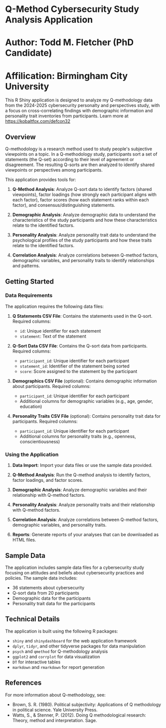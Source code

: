 # Q-Method Cybersecurity Study Analysis Application
# Author: Todd M. Fletcher (PhD Candidate)
# Affilication: Birmingham City University

This R Shiny application is designed to analyze my Q-methodology data from the 2024-2025 cybersecurity personalty and perspectives study, with a focus on cross-correlating findings with demographic information and personality trait inventories from participants. Learn more at https://kobaltfox.com/defcon32

## Overview

Q-methodology is a research method used to study people's subjective viewpoints on a topic. In a Q-methodology study, participants sort a set of statements (the Q-set) according to their level of agreement or disagreement. The resulting Q-sorts are then analyzed to identify shared viewpoints or perspectives among participants.

This application provides tools for:

1. **Q-Method Analysis**: Analyze Q-sort data to identify factors (shared viewpoints), factor loadings (how strongly each participant aligns with each factor), factor scores (how each statement ranks within each factor), and consensus/distinguishing statements.

2. **Demographic Analysis**: Analyze demographic data to understand the characteristics of the study participants and how these characteristics relate to the identified factors.

3. **Personality Analysis**: Analyze personality trait data to understand the psychological profiles of the study participants and how these traits relate to the identified factors.

4. **Correlation Analysis**: Analyze correlations between Q-method factors, demographic variables, and personality traits to identify relationships and patterns.

## Getting Started

### Data Requirements

The application requires the following data files:

1. **Q Statements CSV File**: Contains the statements used in the Q-sort. Required columns:
   - `id`: Unique identifier for each statement
   - `statement`: Text of the statement

2. **Q-Sort Data CSV File**: Contains the Q-sort data from participants. Required columns:
   - `participant_id`: Unique identifier for each participant
   - `statement_id`: Identifier of the statement being sorted
   - `score`: Score assigned to the statement by the participant

3. **Demographics CSV File** (optional): Contains demographic information about participants. Required columns:
   - `participant_id`: Unique identifier for each participant
   - Additional columns for demographic variables (e.g., age, gender, education)

4. **Personality Traits CSV File** (optional): Contains personality trait data for participants. Required columns:
   - `participant_id`: Unique identifier for each participant
   - Additional columns for personality traits (e.g., openness, conscientiousness)

### Using the Application

1. **Data Import**: Import your data files or use the sample data provided.

2. **Q-Method Analysis**: Run the Q-method analysis to identify factors, factor loadings, and factor scores.

3. **Demographic Analysis**: Analyze demographic variables and their relationship with Q-method factors.

4. **Personality Analysis**: Analyze personality traits and their relationship with Q-method factors.

5. **Correlation Analysis**: Analyze correlations between Q-method factors, demographic variables, and personality traits.

6. **Reports**: Generate reports of your analyses that can be downloaded as HTML files.

## Sample Data

The application includes sample data files for a cybersecurity study focusing on attitudes and beliefs about cybersecurity practices and policies. The sample data includes:

- 36 statements about cybersecurity
- Q-sort data from 20 participants
- Demographic data for the participants
- Personality trait data for the participants

## Technical Details

The application is built using the following R packages:

- `shiny` and `shinydashboard` for the web application framework
- `dplyr`, `tidyr`, and other tidyverse packages for data manipulation
- `psych` and `qmethod` for Q-methodology analysis
- `ggplot2` and `corrplot` for data visualization
- `DT` for interactive tables
- `markdown` and `rmarkdown` for report generation

## References

For more information about Q-methodology, see:

- Brown, S. R. (1980). Political subjectivity: Applications of Q methodology in political science. Yale University Press.
- Watts, S., & Stenner, P. (2012). Doing Q methodological research: Theory, method and interpretation. Sage.
